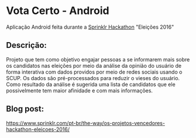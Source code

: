 # Vota Certo - Android

Aplicação Android feita durante a [Sprinklr Hackathon](https://blog.sprinklr.com/pt-br/hackathon-sprinklr/) "Eleições 2016"

## Descrição:

Projeto que tem como objetivo engajar pessoas a se informarem mais sobre os candidatos nas eleições por meio da análise da opinião do usuário de forma interativa com dados providos por meio de redes sociais usando o SCUP. Os dados são pré-processados para reduzir o vieses do usuário. Como resultado da análise é sugerida uma lista de candidatos que ele possivelmente tem maior afinidade e com mais informações.

## Blog post:

https://www.sprinklr.com/pt-br/the-way/os-projetos-vencedores-hackathon-eleicoes-2016/
